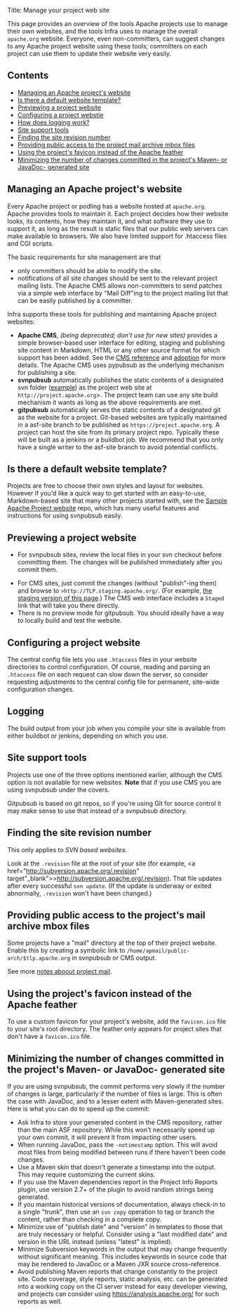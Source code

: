 Title: Manage your project web site

This page provides an overview of the tools Apache projects use to manage their own websites, and the tools Infra uses to manage the overall `apache.org` website. Everyone, even non-committers, can suggest changes to any Apache project website using these tools; committers on each project can use them to update their website very easily.

<h2>Contents</h2>

<ul>
<li><a href="#intro">Managing an Apache project's website</a></li>
<li><a href="#default">Is there a default website template?</a></li>
<li><a href="#preview">Previewing a project website</a></li>
<li><a href="#configure">Configuring a project webstie</a></li>
<li><a href="#logging">How does logging work?</a></li>
<li><a href="#which-tools-do-i-have-to-use">Site support tools</a></li>
<li><a href="#svnpubsub-revision">Finding the site revision number</a></li>
<li><a href="#mail">Providing public access to the project mail archive mbox files</a></li>
<li><a href="#feather">Using the project's favicon instead of the Apache feather</a></li>
<li><a href="#generated">Minimizing the number of changes committed in the project's Maven- or JavaDoc- generated site</a></li>
</ul>

<h2 id="intro">Managing an Apache project's website</h2>

Every Apache project or podling has a website hosted at `apache.org`. Apache provides tools to maintain it. Each project decides how their website looks, its contents, how they maintain it, and what software they use to support it, as long as the result is static files that our public web servers can make available to browsers. We also have limited support for .htaccess files and CGI scripts.

The basic requirements for site management are that 

  - only committers should be able to modify the site.
  - notifications of all site changes should be sent to the relevant project mailing lists. The Apache CMS allows non-committers to send  patches via a simple web interface by "Mail Diff"ing to the project  mailing list that can be easily published by a committer.

Infra supports these tools for publishing and maintaining Apache project websites:

  - **Apache CMS**, _(being deprecated; don't use for new sites)_ provides a simple browser-based user interface for editing, staging and publishing site content in Markdown, HTML or any other source format for which support has been added. See the <a href="cmsref">CMS reference</a> and <a href="cmsadoption">adoption</a> for more details. The Apache CMS uses pypubsub as the underlying mechanism for publishing a site.
  - **svnpubsub** automatically publishes the static contents of a designated svn folder (<a href="https://svn.apache.org/repos/asf/ant/site/ant/production/" target="_blank">example</a>) as the project web site at `http://project.apache.org`>. The project team can use any site build mechanism it wants as long as the above requirements are met.
  - **gitpubsub** automatically serves the static contents of a designated git as the website for a project. Git-based websites are typically maintained in a asf-site branch to be published as `https://project.apache.org`. A project can host the site from its primary project repo. Typically these will be built as a jenkins or a buildbot job. We recommend that you only have a single writer to the asf-site branch to avoid potential conflicts.
  
<h2 id="default">Is there a default website template?</h2>

Projects are free to choose their own styles and layout for websites. However if you'd like a quick way to get started with an easy-to-use, Markdown-based site that many other projects started with, see the <a href="https://github.com/apache/apache-website-template">Sample Apache Project website</a> repo, which has many useful features and instructions for using svnpubsub easily.

<h2 id="preview">Previewing a project website</h2>

  - For svnpubsub sites, review the local files in your svn checkout before committing them. The changes will be published immediately after you commit them.</p>
  - For CMS sites, just commit the changes (without "publish"-ing them) and browse to `>http://TLP.staging.apache.org/`. (For example, <a href="https://www.staging.apache.org/dev/project-site">the staging version of this page</a>.)  The CMS web interface includes a `Staged` link that will take you there directly.
  - There is no preview mode for gitpubsub. You should ideally have a way to locally build and test the website.
  
<h2 id="configure">Configuring a project website</h2>

The central config file lets you use `.htaccess` files in your website directories to control configuration. Of course, reading and
parsing an `.htaccess` file on each request can slow down the server, so consider requesting adjustments to the central config file for
permanent, site-wide configuration changes.

<h2 id="logging">Logging</h2>

The build output from your job when you compile your site is available from either buildbot or jenkins, depending on which you use.

<h2 id="which-tools-do-i-have-to-use">Site support tools</h2>

Projects use one of the three options mentioned earlier, although the CMS option is not available for new websites. **Note** that if you use CMS you are using svnpubsub under the covers.

Gitpubsub is based on git repos, so if you're using Git for source control it may make sense to use that instead of a svnpubsub directory.

<h2 id="svnpubsub-revision">Finding the site revision number</h2>

This only applies to _SVN based websites_.

Look at the `.revision` file at the root of your site (for example, <a href="http://subversion.apache.org/.revision" target"_blank">>http://subversion.apache.org/.revision</a>). That file updates after every successful <code>svn update</code>. (If the update is underway or exited abnormally, `.revision` won't have been changed.)

<h2 id="mail">Providing public access to the project's mail archive mbox files</h2>

Some projects have a "mail" directory at the top of their project website. Enable this by creating a symbolic link  to `/home/apmail/public-arch/$tlp.apache.org` in svnpubsub or CMS output.

See more <a href="https://apache.org/dev/#mail" target="_blank">notes aboout project mail</a>.

<h2 id="feather">Using the project's favicon instead of the Apache feather</h2>

To use a custom favicon for your project's website, add the `favicon.ico` file to your site's root directory. The feather only appears for project sites that don't have a `favicon.ico` file.

<h2 id="generated">Minimizing the number of changes committed in the project's Maven- or JavaDoc- generated site</h2>

If you are using svnpubsub, the commit performs very slowly if the number of changes is large, particularly if the number of files is large. This is often the case with JavaDoc, and to a lesser extent with Maven-generated sites. Here is what you can do to speed up the commit:

  - Ask Infra to store your generated content in the CMS repository, rather than the main ASF repository. While this won't necessarily speed up your own commit, it will prevent it from impacting other users.
  - When running JavaDoc, pass the `-notimestamp` option. This will avoid most files from being modified between runs if there haven't been code changes.
  - Use a Maven skin that doesn't generate a timestamp into the output. This may require customizing the current skins.
  - If you use the Maven dependencies report in the Project Info Reports plugin, use version 2.7+ of the plugin to avoid random strings being generated.
  - If you maintain historical versions of documentation, always check-in to a single "trunk", then use an `svn copy` operation to tag or branch the content, rather than checking in a complete copy.
  - Minimize use of "publish date" and "version" in templates to those that are truly necessary or helpful. Consider using a "last modified date" and version in the URL instead (unless "latest" is implied).
  - Minimize Subversion keywords in the output that may change frequently without significant meaning. This includes keywords in source code that may be rendered to JavaDoc or a Maven JXR source cross-reference.
  - Avoid publishing Maven reports that change constantly to the project site. Code coverage, style reports, static analysis, etc. can be generated into a working copy on the CI server instead for easy developer viewing, and projects can consider using <a href="https://analysis.apache.org/" target="_blank">https://analysis.apache.org/</a> for such reports as well.
